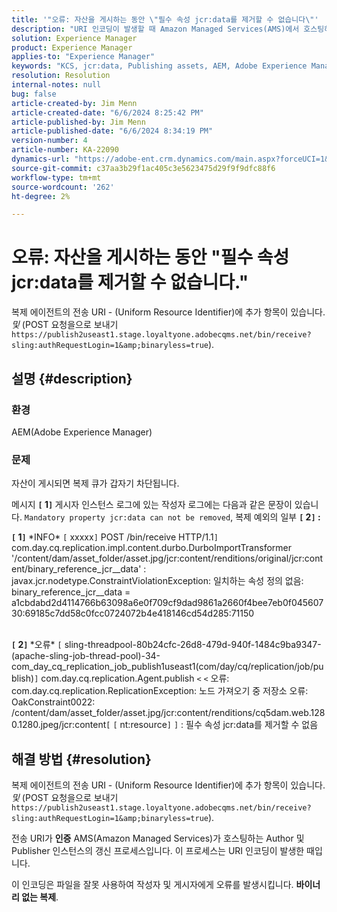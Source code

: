 ```yaml
---
title: '"오류: 자산을 게시하는 동안 \"필수 속성 jcr:data를 제거할 수 없습니다\"'
description: "URI 인코딩이 발생할 때 Amazon Managed Services(AMS)에서 호스팅하는 작성자 및 게시자 인스턴스를 해결하는 방법에 대해 알아봅니다."
solution: Experience Manager
product: Experience Manager
applies-to: "Experience Manager"
keywords: "KCS, jcr:data, Publishing assets, AEM, Adobe Experience Manager, Amazon Managed Services, AMS, 문제 해결, 전송 URI, 전송 UNIFORM 리소스 식별자"
resolution: Resolution
internal-notes: null
bug: false
article-created-by: Jim Menn
article-created-date: "6/6/2024 8:25:42 PM"
article-published-by: Jim Menn
article-published-date: "6/6/2024 8:34:19 PM"
version-number: 4
article-number: KA-22090
dynamics-url: "https://adobe-ent.crm.dynamics.com/main.aspx?forceUCI=1&pagetype=entityrecord&etn=knowledgearticle&id=36824eef-4224-ef11-840a-000d3a338844"
source-git-commit: c37aa3b29f1ac405c3e5623475d29f9f9dfc88f6
workflow-type: tm+mt
source-wordcount: '262'
ht-degree: 2%

---
```


# 오류: 자산을 게시하는 동안 &quot;필수 속성 jcr:data를 제거할 수 없습니다.&quot;


복제 에이전트의 전송 URI - (Uniform Resource Identifier)에 추가 항목이 있습니다. *및* (POST 요청을으로 보내기 `https://publish2useast1.stage.loyaltyone.adobecqms.net/bin/receive?sling:authRequestLogin=1&amp;binaryless=true`).

## 설명 {#description}


### <b>환경</b>

AEM(Adobe Experience Manager)

### <b>문제</b>

자산이 게시되면 복제 큐가 갑자기 차단됩니다.

메시지 <b>`[` 1`]` </b> 게시자 인스턴스 로그에 있는 작성자 로그에는 다음과 같은 문장이 있습니다. `Mandatory property jcr:data can not be removed`, 복제 예외의 일부 <b>`[` 2`]` :</b>


<b>`[` 1`]` </b> \*INFO\* `[` xxxxx`]`  POST /bin/receive HTTP/1.1`]`  com.day.cq.replication.impl.content.durbo.DurboImportTransformer &#39;/content/dam/asset_folder/asset.jpg/jcr:content/renditions/original/jcr:content/binary_reference_jcr__data&#39; : javax.jcr.nodetype.ConstraintViolationException: 일치하는 속성 정의 없음: binary_reference_jcr__data = a1cbdabd2d4114766b63098a6e0f709cf9dad9861a2660f4bee7eb0f04560730:69185c7dd58c0fcc0724072b4e418146cd54d285:71150<br><br>

<b>`[` 2`]` </b> \*오류\* `[` sling-threadpool-80b24cfc-26d8-479d-940f-1484c9ba9347-(apache-sling-job-thread-pool)-34-com_day_cq_replication_job_publish1useast1(com/day/cq/replication/job/publish)`]`  com.day.cq.replication.Agent.publish `<` `<`  오류: com.day.cq.replication.ReplicationException: 노드 가져오기 중 저장소 오류: OakConstraint0022: /content/dam/asset_folder/asset.jpg/jcr:content/renditions/cq5dam.web.1280.1280.jpeg/jcr:content`[` `[` nt:resource`]` `]` : 필수 속성 jcr:data를 제거할 수 없음<br>

## 해결 방법 {#resolution}


복제 에이전트의 전송 URI - (Uniform Resource Identifier)에 추가 항목이 있습니다. *및* (POST 요청을으로 보내기 `https://publish2useast1.stage.loyaltyone.adobecqms.net/bin/receive?sling:authRequestLogin=1&amp;binaryless=true`).

전송 URI가 <b>인증</b> AMS(Amazon Managed Services)가 호스팅하는 Author 및 Publisher 인스턴스의 갱신 프로세스입니다. 이 프로세스는 URI 인코딩이 발생한 때입니다.

이 인코딩은 파일을 잘못 사용하여 작성자 및 게시자에게 오류를 발생시킵니다. <b>바이너리 없는 복제</b>.
